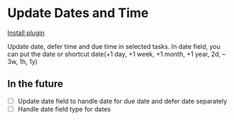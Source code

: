 # Update Dates and Time

[Install plugin](omnifocus:///omnijs-install?path=https://github.com/mmaer/omnifocus-scripts/raw/update_readme/scripts/updateDatesAndTime/updateDatesAndTime.omnifocusjs.zip)

Update date, defer time and due time in selected tasks. In date field, you can put the date or shortcut date(+1 day, +1 week, +1 month, +1 year, 2d, –3w, 1h, 1y)

## In the future

- [ ] Update date field to handle date for due date and defer date separately
- [ ] Handle date field type for dates
